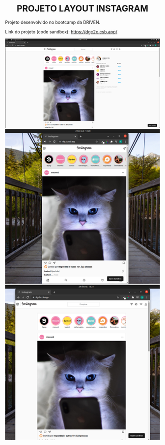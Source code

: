 # <h1 style="text-align:center"><b>PROJETO LAYOUT INSTAGRAM</b></h1>

Projeto desenvolvido no bootcamp da DRIVEN.

Link do projeto (code sandbox): https://dgc2c.csb.app/

<img src="img/print1-site.png" />

<img src="img/print2-site.png" />

<img src="img/print3-site.png" />


